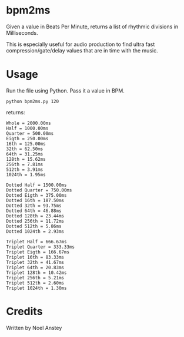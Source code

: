 # bpm2ms

Given a value in Beats Per Minute, returns a list of rhythmic divisions in Milliseconds.

This is especially useful for audio production to find ultra fast compression/gate/delay values that are in time with the music.

# Usage

Run the file using Python. Pass it a value in BPM.

```
python bpm2ms.py 120
```
returns:
```
Whole = 2000.00ms
Half = 1000.00ms
Quarter = 500.00ms
Eigth = 250.00ms
16th = 125.00ms
32th = 62.50ms
64th = 31.25ms
128th = 15.62ms
256th = 7.81ms
512th = 3.91ms
1024th = 1.95ms

Dotted Half = 1500.00ms
Dotted Quarter = 750.00ms
Dotted Eigth = 375.00ms
Dotted 16th = 187.50ms
Dotted 32th = 93.75ms
Dotted 64th = 46.88ms
Dotted 128th = 23.44ms
Dotted 256th = 11.72ms
Dotted 512th = 5.86ms
Dotted 1024th = 2.93ms

Triplet Half = 666.67ms
Triplet Quarter = 333.33ms
Triplet Eigth = 166.67ms
Triplet 16th = 83.33ms
Triplet 32th = 41.67ms
Triplet 64th = 20.83ms
Triplet 128th = 10.42ms
Triplet 256th = 5.21ms
Triplet 512th = 2.60ms
Triplet 1024th = 1.30ms
```

# Credits

Written by Noel Anstey
